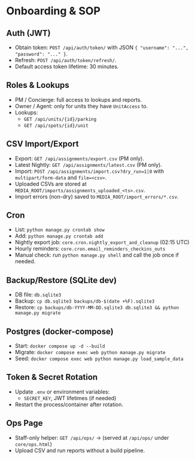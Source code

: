 # Onboarding & SOP

## Auth (JWT)
- Obtain token: `POST /api/auth/token/` with JSON `{ "username": "...", "password": "..." }`.
- Refresh: `POST /api/auth/token/refresh/`.
- Default access token lifetime: 30 minutes.

## Roles & Lookups
- PM / Concierge: full access to lookups and reports.
- Owner / Agent: only for units they have `UnitAccess` to.
- Lookups:
  - `GET /api/units/{id}/parking`
  - `GET /api/spots/{id}/unit`

## CSV Import/Export
- Export: `GET /api/assignments/export.csv` (PM only).
- Latest Nightly: `GET /api/assignments/latest.csv` (PM only).
- Import: `POST /api/assignments/import.csv?dry_run=1|0` with `multipart/form-data` and `file=<csv>`.
- Uploaded CSVs are stored at `MEDIA_ROOT/imports/assignments_uploaded_<ts>.csv`.
- Import errors (non-dry) saved to `MEDIA_ROOT/import_errors/*.csv`.

## Cron
- List: `python manage.py crontab show`
- Add: `python manage.py crontab add`
- Nightly export job: `core.cron.nightly_export_and_cleanup` (02:15 UTC)
- Hourly reminders: `core.cron.email_reminders_checkins_outs`
- Manual check: run `python manage.py shell` and call the job once if needed.

## Backup/Restore (SQLite dev)
- DB file: `db.sqlite3`
- Backup: `cp db.sqlite3 backups/db-$(date +%F).sqlite3`
- Restore: `cp backups/db-YYYY-MM-DD.sqlite3 db.sqlite3 && python manage.py migrate`

## Postgres (docker-compose)
- Start: `docker compose up -d --build`
- Migrate: `docker compose exec web python manage.py migrate`
- Seed: `docker compose exec web python manage.py load_sample_data`

## Token & Secret Rotation
- Update `.env` or environment variables:
  - `SECRET_KEY`, JWT lifetimes (if needed)
- Restart the process/container after rotation.

## Ops Page
- Staff-only helper: `GET /api/ops/` → (served at `/api/ops/` under `core/ops.html`)
- Upload CSV and run reports without a build pipeline.
